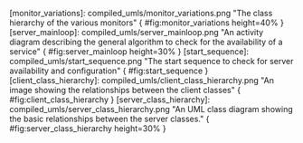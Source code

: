 [monitor_variations]: compiled_umls/monitor_variations.png "The class hierarchy of the various monitors" { #fig:monitor_variations height=40% }
[server_mainloop]: compiled_umls/server_mainloop.png "An activity diagram describing the general algorithm to check for the availability of a service" { #fig:server_mainloop height=30% }
[start_sequence]: compiled_umls/start_sequence.png "The start sequence to check for server availability and configuration" { #fig:start_sequence }
[client_class_hierarchy]: compiled_umls/client_class_hierarchy.png "An image showing the relationships between the client classes" { #fig:client_class_hierarchy }
[server_class_hierarchy]: compiled_umls/server_class_hierarchy.png "An UML class diagram showing the basic relationships between the server classes." { #fig:server_class_hierarchy height=30% }